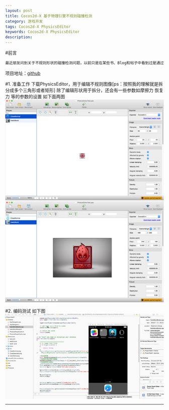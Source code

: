 ```yaml
---
layout: post  
title: Cocos2d-X 基于物理引擎不规则碰撞检测	
category: 游戏开发 	
tags: Cocos2d-X PhysicsEditor  
keywords: Cocos2d-X PhysicsEditor
description:   
---
```


#前言

```s
最近朋友问到关于不规则形状的碰撞检测问题，以前只是在某些书、Blog和帖子中看到过是通过物理引擎，没有自己实际写过代码测试，最近在找工作，闲暇时间也比较多，所以写了个测试验证下想法

```
项目地址：[github](https://github.com/CodeAndWeb/PhysicsEditor-Cocos2d-x)

#1. 准备工作
	下载PhysicsEditor，用于编辑不规则图像[ps：按照我的理解就是拆分成多个三角形或者矩形]
	除了编辑形状用于拆分，还会有一些参数如摩擦力 恢复力 等的参数的设置
	如下面两图
![1](/public/img/cocos/physics/editor_01.png)
![2](/public/img/cocos/physics/editor_02.png)

#2. 编码测试
    如下图
![3](/public/img/cocos/physics/physicsTest.gif)


 






---








